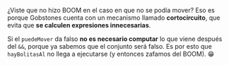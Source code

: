 ¿Viste que no hizo BOOM en el caso en que no se podía mover? Eso es porque Gobstones cuenta con un mecanismo llamado **cortocircuito**, que evita que **se calculen expresiones innecesarias**.

Si el `puedeMover` da falso **no es necesario computar** lo que viene después del `&&`, porque ya sabemos que el conjunto será falso. Es por esto que `hayBolitasAl` no llega a ejecutarse (y entonces zafamos del BOOM). :grin: